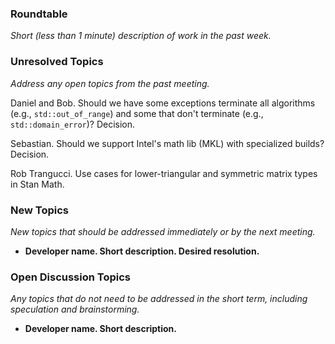 ### Roundtable
_Short (less than 1 minute) description of work in the past week._

### Unresolved Topics
_Address any open topics from the past meeting._

Daniel and Bob.  Should we have some exceptions terminate all algorithms (e.g.,
`std::out_of_range`) and some that don't terminate (e.g., `std::domain_error`)?
Decision.

Sebastian.  Should we support Intel's math lib (MKL) with specialized builds?
Decision.

Rob Trangucci. Use cases for lower-triangular and symmetric matrix types in Stan Math.

### New Topics
_New topics that should be addressed immediately or by the next
meeting._

* __Developer name.  Short description.  Desired resolution.__

### Open Discussion Topics
_Any topics that do not need to be addressed in the short term,
including speculation and brainstorming._

* __Developer name.  Short description.__
